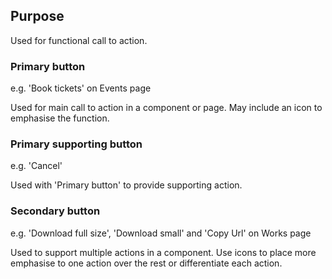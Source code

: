 ## Purpose
Used for functional call to action.

### Primary button
e.g. 'Book tickets' on Events page

Used for main call to action in a component or page.
May include an icon to emphasise the function.

### Primary supporting button
e.g. 'Cancel'

Used with 'Primary button' to provide supporting action.

### Secondary button
e.g. 'Download full size', 'Download small' and 'Copy Url' on Works page

Used to support multiple actions in a component.
Use icons to place more emphasise to one action over the rest or differentiate each action.
